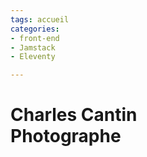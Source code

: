 ```yaml
---
tags: accueil
categories:
- front-end
- Jamstack
- Eleventy

---
```

# Charles Cantin<br />Photographe

<style> body{ background-image : url(images/mariage1900.jpg); taille de fond : couverture ; position d'arrière-plan : centre ; pièce jointe en arrière-plan : fixe ;

     }

</style>
